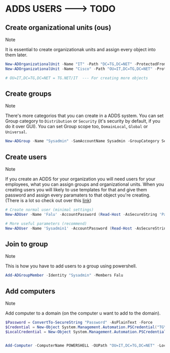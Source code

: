 # ADDS USERS ---> TODO

## Create organizational units (ous)

> [!NOTE]
> It is essential to create organizationak units and assign every object into them later.

```powershell
New-ADOrganizationalUnit -Name "IT" -Path "DC=TG,DC=NET" -ProtectedFromAccidentalDeletion $False
New-ADOrganizationalUnit -Name "Cisco" -Path "OU=IT,DC=TG,DC=NET" -ProtectedFromAccidentalDeletion $False

# OU=IT,DC=TG,DC=NET = TG.NET/IT  --- For creating more objects 
```

## Create groups

> [!NOTE]
> There's more categorios that you can create in a ADDS system. You can set Group category to `Distribution` or `Security` (it's security by default, if you do it over GUI). You can set Group scope too, `DomainLocal`, `Global` or `Universal`.

```powershell
New-ADGroup -Name "Sysadmin" -SamAccountName Sysadmin -GroupCategory Security -GroupScope Global -DisplayName "Sysadmin" -Path "CN=IT,DC=TG,DC=NET" -Description "This is for system administrators in our corporate." 
```

## Create users

> [!NOTE]
> If you create an ADDS for your organization you will need users for your employees, what you can assign groups and organizational units. When you creating users you will likely to use templates for that and give them password and assign every paramaters to that object you're creating. (There is a lot so check out over this <a href="https://learn.microsoft.com/en-us/powershell/module/activedirectory/new-aduser?view=windowsserver2022-ps" target="_blank">link</a>) 

```powershell
# Create normal user (minimal settings)
New-ADUser -Name 'Falu' -AccountPassword (Read-Host -AsSecureString 'Password') -Enabled $true

# More useful parameters (recommend)
New-ADUser -Name 'Sysadmin1' -AccountPassword (Read-Host -AsSecureString 'Password') -CannotChangePassword ($false/$true) -PasswordNeverExpires ($false/$true) -City 'gyor' -company 'jedlik' -DisplayName 'System Administrator1' -GivenName 'System Administrator1' -EmailAddress 'sysadmin1@tg.net' -HomeDirectory '\\TG.NET\%USERNAME%' -HomeDrive 'H:'(company drive)  -Enabled ($false/$true) -Path "CN=Sysadmin,OU=IT,DC=TG,DC=NET" -SamAccountName 'System Administrator1'
```

## Join to group

> [!NOTE]
> This is how you have to add users to a group using powershell.

```powershell
Add-ADGroupMember -Identity "Sysadmin" -Members Falu
```

## Add computers

> [!NOTE]
> Add computer to a domain (on the computer u want to add to the domain).

```powershell
$Password = ConvertTo-SecureString "Password" -AsPlainText -Force
$Credential = New-Object System.Management.Automation.PSCredential("TG\Administrator", $Password)
$LocalCredential = New-Object System.Management.Automation.PSCredential("POWERSHELL\Administrator", $Password)


Add-Computer -ComputerName POWERSHELL -OUPath "OU=IT,DC=TG,DC=NET" -LocalCredential $LocalCredential -DomainName TG.NET -Credential $Credential -Restart -Force
```
